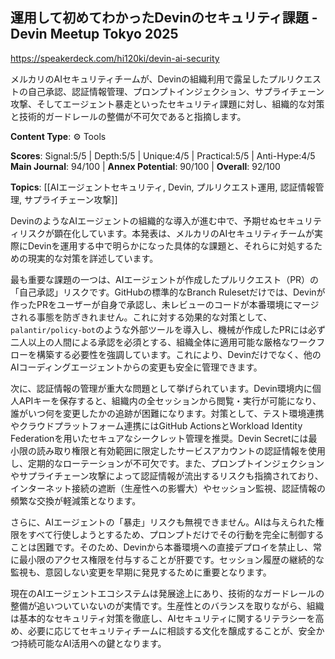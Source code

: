 ## 運用して初めてわかったDevinのセキュリティ課題 - Devin Meetup Tokyo 2025

https://speakerdeck.com/hi120ki/devin-ai-security

メルカリのAIセキュリティチームが、Devinの組織利用で露呈したプルリクエストの自己承認、認証情報管理、プロンプトインジェクション、サプライチェーン攻撃、そしてエージェント暴走といったセキュリティ課題に対し、組織的な対策と技術的ガードレールの整備が不可欠であると指摘します。

**Content Type**: ⚙️ Tools

**Scores**: Signal:5/5 | Depth:5/5 | Unique:4/5 | Practical:5/5 | Anti-Hype:4/5
**Main Journal**: 94/100 | **Annex Potential**: 90/100 | **Overall**: 92/100

**Topics**: [[AIエージェントセキュリティ, Devin, プルリクエスト運用, 認証情報管理, サプライチェーン攻撃]]

DevinのようなAIエージェントの組織的な導入が進む中で、予期せぬセキュリティリスクが顕在化しています。本発表は、メルカリのAIセキュリティチームが実際にDevinを運用する中で明らかになった具体的な課題と、それらに対処するための現実的な対策を詳述しています。

最も重要な課題の一つは、AIエージェントが作成したプルリクエスト（PR）の「自己承認」リスクです。GitHubの標準的なBranch Rulesetだけでは、Devinが作ったPRをユーザーが自身で承認し、未レビューのコードが本番環境にマージされる事態を防ぎきれません。これに対する効果的な対策として、`palantir/policy-bot`のような外部ツールを導入し、機械が作成したPRには必ず二人以上の人間による承認を必須とする、組織全体に適用可能な厳格なワークフローを構築する必要性を強調しています。これにより、Devinだけでなく、他のAIコーディングエージェントからの変更も安全に管理できます。

次に、認証情報の管理が重大な問題として挙げられています。Devin環境内に個人APIキーを保存すると、組織内の全セッションから閲覧・実行が可能になり、誰がいつ何を変更したかの追跡が困難になります。対策として、テスト環境連携やクラウドプラットフォーム連携にはGitHub ActionsとWorkload Identity Federationを用いたセキュアなシークレット管理を推奨。Devin Secretには最小限の読み取り権限と有効範囲に限定したサービスアカウントの認証情報を使用し、定期的なローテーションが不可欠です。また、プロンプトインジェクションやサプライチェーン攻撃によって認証情報が流出するリスクも指摘されており、インターネット接続の遮断（生産性への影響大）やセッション監視、認証情報の頻繁な交換が軽減策となります。

さらに、AIエージェントの「暴走」リスクも無視できません。AIは与えられた権限をすべて行使しようとするため、プロンプトだけでその行動を完全に制御することは困難です。そのため、Devinから本番環境への直接デプロイを禁止し、常に最小限のアクセス権限を付与することが肝要です。セッション履歴の継続的な監視も、意図しない変更を早期に発見するために重要となります。

現在のAIエージェントエコシステムは発展途上にあり、技術的なガードレールの整備が追いついていないのが実情です。生産性とのバランスを取りながら、組織は基本的なセキュリティ対策を徹底し、AIセキュリティに関するリテラシーを高め、必要に応じてセキュリティチームに相談する文化を醸成することが、安全かつ持続可能なAI活用への鍵となります。